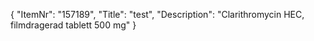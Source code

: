 {
  "ItemNr": "157189",
  "Title": "test",
  "Description": "Clarithromycin HEC, filmdragerad tablett 500 mg"
}